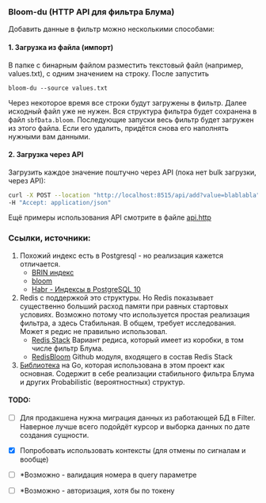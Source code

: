 ### Bloom-du (HTTP API для фильтра Блума)



Добавить данные в фильтр можно несколькими способами:
#### 1. Загрузка из файла (импорт)
В папке с бинарным файлом разместить текстовый файл (например, values.txt), с одним значением на строку. 
После запустить 
 
`bloom-du --source values.txt` 

Через некоторое время все строки будут загружены в фильтр. Далее исходный файл уже не нужен. 
Вся структура фильтра будет сохранена в файл `sbfData.bloom`. Последующие запуски весь фильтр 
будет загружен из этого файла. Если его удалить, придётся снова его наполнять нужными вам данными.


#### 2. Загрузка через API
Загрузить каждое значение поштучно через API (пока нет bulk загрузки, через API):

```sh
curl -X POST --location "http://localhost:8515/api/add?value=blablabla" \
-H "Accept: application/json" 
```
Ещё примеры использования API смотрите в файле [api.http](internal%2Fapi%2Fapi.http)



### Ссылки, источники:

1. Похожий индекс есть в Postgresql - но реализация кажется отличается.
   - [BRIN индекс](https://postgrespro.ru/docs/postgresql/16/brin-builtin-opclasses)
   - [bloom](https://postgrespro.ru/docs/postgresql/15/bloom)
   - [Habr - Индексы в PostgreSQL 10](https://habr.com/ru/companies/postgrespro/articles/349224/)
2. Redis с поддержкой это структуры. Но Redis показывает существенно больший расход
   памяти при равных стартовых условиях. Возможно потому что используется простая реализация фильтра, а здесь Стабильная.
   В общем, требует исследования. Может я редис не правильно использовал.
   - [Redis Stack](https://redis.io/docs/data-types/probabilistic/bloom-filter/)
      Вариант редиса, который имеет из коробки, в том числе фильтр Блума.
   - [RedisBloom](https://github.com/RedisBloom/RedisBloom) Github модуля, входящего в состав Redis Stack
3. [Библиотека](github.com/tylertreat/BoomFilters) на Go, которая использована в этом проект как основная.
Содержит в себе реализации стабильного фильтра Блума и других Probabilistic (вероятностных) структур.






#### TODO:
- [ ] Для продакшена нужна миграция данных из работающей БД в Filter. Наверное лучше всего подойдёт курсор
  и выборка данных по дате создания сущности. 
- [x] Попробовать использовать контексты (для отмены по сигналам и вообще)
- [ ] *Возможно - валидация номера в query параметре
- [ ] *Возможно - авторизация, хотя бы по токену

